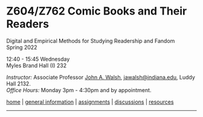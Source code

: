 # Z604/Z762 Comic Books and Their Readers
Digital and Empirical Methods for Studying Readership and Fandom  
Spring 2022

12:40 - 15:45 Wednesday  
Myles Brand Hall (I) 232  

*Instructor:* Associate Professor [John A. Walsh](http://johnwalsh.name/), [jawalsh@indiana.edu](mailto:jawalsh@indiana.edu), Luddy Hall 2132.  
*Office Hours:* Monday 3pm - 4:30pm and by appointment.  



[home](index.md) \| [general information](general.md) \| [assignments](assignments.md) \| [discussions]() \| [resources](comics-studies-resources.md)

---

